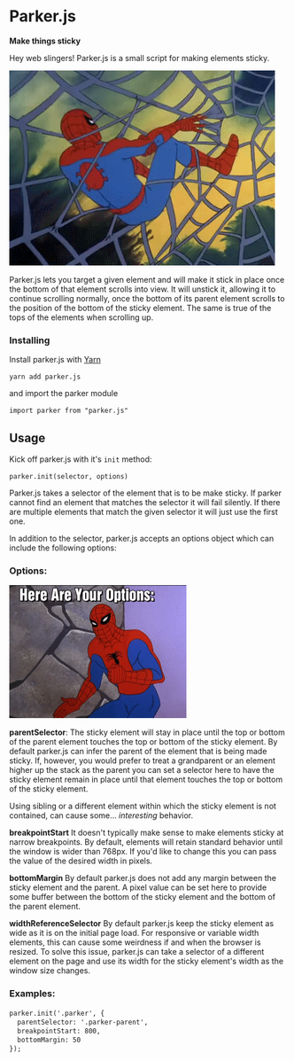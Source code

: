 # Parker.js

**Make things sticky**

Hey web slingers! Parker.js is a small script for making elements sticky.

![](images/parker_sticky.gif)

Parker.js lets you target a given element and will make it stick in place once the bottom of that element scrolls into view. It will unstick it, allowing it to continue scrolling normally, once the bottom of its parent element scrolls to the position of the bottom of the sticky element. The same is true of the tops of the elements when scrolling up.


### Installing
Install parker.js with [Yarn](http://yarnpkg.com)

```
yarn add parker.js
```

and import the parker module

```
import parker from "parker.js"
```

## Usage
Kick off parker.js with it's `init` method:  
```
parker.init(selector, options)
```

Parker.js takes a selector of the element that is to be make sticky. If parker cannot find an element that matches the selector it will fail silently. If there are multiple elements that match the given selector it will just use the first one.

In addition to the selector, parker.js accepts an options object which can include the following options:

### Options:
![](images/parker_options.gif)

**parentSelector**:
The sticky element will stay in place until the top or bottom of the parent element touches the top or bottom of the sticky element. By default parker.js can infer the parent of the element that is being made sticky. If, however, you would prefer to treat a grandparent or an element higher up the stack as the parent you can set a selector here to have the sticky element remain in place until that element touches the top or bottom of the sticky element.

Using sibling or a different element within which the sticky element is not contained, can cause some… _interesting_ behavior.

**breakpointStart**
It doesn't typically make sense to make elements sticky at narrow breakpoints. By default, elements will retain standard behavior until the window is wider than 768px. If you'd like to change this you can pass the value of the desired width in pixels.

**bottomMargin**
By default parker.js does not add any margin between the sticky element and the parent. A pixel value can be set here to provide some buffer between the bottom of the sticky element and the bottom of the parent element.

**widthReferenceSelector**
By default parker.js keep the sticky element as wide as it is on the initial page load. For responsive or variable width elements, this can cause some weirdness if and when the browser is resized. To solve this issue, parker.js can take a selector of a different element on the page and use its width for the sticky element's width as the window size changes.

### Examples:
```
parker.init('.parker', {
  parentSelector: '.parker-parent',
  breakpointStart: 800,
  bottomMargin: 50
});
```
